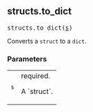 ## structs.to_dict

<pre>
structs.to_dict(<a href="#structs.to_dict-s">s</a>)
</pre>

Converts a `struct` to a `dict`.

### Parameters

<table class="params-table">
  <colgroup>
    <col class="col-param" />
    <col class="col-description" />
  </colgroup>
  <tbody>
    <tr id="structs.to_dict-s">
      <td><code>s</code></td>
      <td>
        required.
        <p>
          A `struct`.
        </p>
      </td>
    </tr>
  </tbody>
</table>


